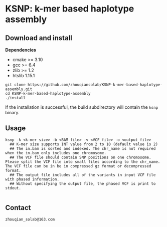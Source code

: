# KSNP: k-mer based haplotype assembly

## Download and install

**Dependencies**
- cmake >= 3.10
- gcc >= 6.4
- zlib >= 1.2
- htslib 1.15.1

```
git clone https://github.com/zhouqiansolab/KSNP-k-mer-based-haplotype-assembly.git
cd KSNP-k-mer-based-haplotype-assembly
./install
```
If the installation is successful, the build subdirectory will contain the `ksnp` binary.
## Usage
```
ksnp -k <k-mer size> -b <BAM file> -v <VCF file> -o <output file>
  ## K-mer size supports INT value from 2 to 10 (default value is 2)
  ## The in.bam is sorted and indexed. The chr_name is not required when the in.bam only includes one chromosome.
  ## The VCF file should contain SNP positions on one chromosome. Please split the VCF file into small files according to the chr_name. The VCF file can be in be in compressed gz format or decompressed format.
  ## The output file includes all of the variants in input VCF file with phased information.
  ## Without specifying the output file, the phased VCF is print to stdout.
  
```
## Contact
```
zhouqian_solab@163.com
```
